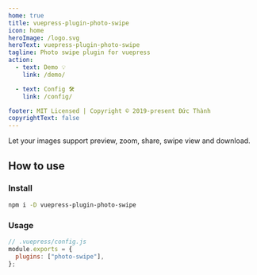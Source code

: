 ```yaml
---
home: true
title: vuepress-plugin-photo-swipe
icon: home
heroImage: /logo.svg
heroText: vuepress-plugin-photo-swipe
tagline: Photo swipe plugin for vuepress
action:
  - text: Demo 💡
    link: /demo/

  - text: Config 🛠
    link: /config/

footer: MIT Licensed | Copyright © 2019-present Đức Thành
copyrightText: false
---
```


Let your images support preview, zoom, share, swipe view and download.

## How to use

### Install

```bash
npm i -D vuepress-plugin-photo-swipe
```

### Usage

```js
// .vuepress/config.js
module.exports = {
  plugins: ["photo-swipe"],
};
```
